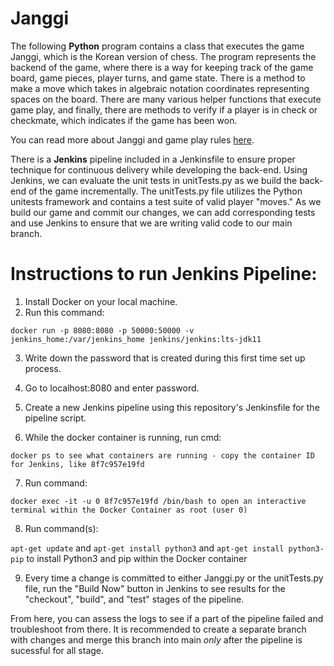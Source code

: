 # Janggi

The following **Python** program contains a class that executes the game Janggi, which is the Korean version of chess. The program represents the backend of the game, where there is a way for keeping track of the game board, game pieces, player turns, and game state. There is a method to make a move which takes in algebraic notation coordinates representing spaces on the board. There are many various helper functions that execute game play, and finally, there are methods to verify if a player is in check or checkmate, which indicates if the game has been won.

You can read more about Janggi and game play rules [here](https://en.wikipedia.org/wiki/Janggi).

There is a **Jenkins** pipeline included in a Jenkinsfile to ensure proper technique for continuous delivery while developing the back-end. Using Jenkins, we can evaluate the unit tests in unitTests.py as we build the back-end of the game incrementally. The unitTests.py file utilizes the Python unitests framework and contains a test suite of valid player "moves." As we build our game and commit our changes, we can add corresponding tests and use Jenkins to ensure that we are writing valid code to our main branch.

# Instructions to run Jenkins Pipeline:

1. Install Docker on your local machine.
2. Run this command: 

``docker run -p 8080:8080 -p 50000:50000 -v jenkins_home:/var/jenkins_home jenkins/jenkins:lts-jdk11``

3. Write down the password that is created during this first time set up process.

4. Go to localhost:8080 and enter password.

5. Create a new Jenkins pipeline using this repository's Jenkinsfile for the pipeline script.

6. While the docker container is running, run cmd: 

``docker ps to see what containers are running - copy the container ID for Jenkins, like 8f7c957e19fd``

7. Run command: 

``docker exec -it -u 0 8f7c957e19fd /bin/bash to open an interactive terminal within the Docker Container as root (user 0)``

8. Run command(s): 

``apt-get update`` and ``apt-get install python3`` and ``apt-get install python3-pip`` to install Python3 and pip within the Docker container

9. Every time a change is committed to either Janggi.py or the unitTests.py file, run the "Build Now" button in Jenkins to see results for the "checkout", "build", and "test" stages of the pipeline. 

From here, you can assess the logs to see if a part of the pipeline failed and troubleshoot from there. It is recommended to create a separate branch with changes and merge this branch into main *only* after the pipeline is sucessful for all stage.



